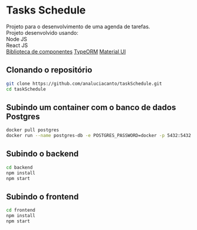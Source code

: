 # Tasks Schedule
Projeto para o desenvolvimento de uma agenda de tarefas.  
Projeto desenvolvido usando:  
Node JS  
React JS    
[Biblioteca de componentes]( https://devexpress.github.io/devextreme-reactive/react/scheduler/)
[TypeORM](https://typeorm.io/)
[Material UI](https://mui.com/pt/)

## Clonando o repositório 

```sh
git clone https://github.com/analuciacanto/taskSchedule.git
cd taskSchedule
```

## Subindo um container com o banco de dados Postgres 

```sh
docker pull postgres
docker run --name postgres-db -e POSTGRES_PASSWORD=docker -p 5432:5432 -d postgres  
```

## Subindo o backend
```sh
cd backend
npm install
npm start
```

## Subindo o frontend
```sh
cd frontend
npm install
npm start
```
